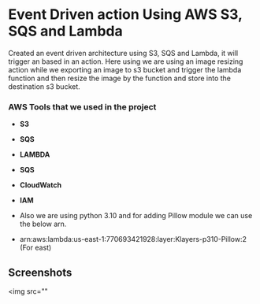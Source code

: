# Event Driven action Using AWS S3, SQS and Lambda

Created an event driven architecture using S3, SQS and Lambda, it will trigger an based in an action.
Here using we are using an image resizing action while we exporting an image to s3 bucket and trigger the lambda function and then resize the image by the function and store into the destination s3 bucket.

### AWS Tools that we used in the project

* **S3**
* **SQS**
* **LAMBDA**
* **SQS**
* **CloudWatch**
* **IAM**

* Also we are using python 3.10 and for adding Pillow module we can use the below arn.
* arn:aws:lambda:us-east-1:770693421928:layer:Klayers-p310-Pillow:2 (For east)

## Screenshots

<img src=""
